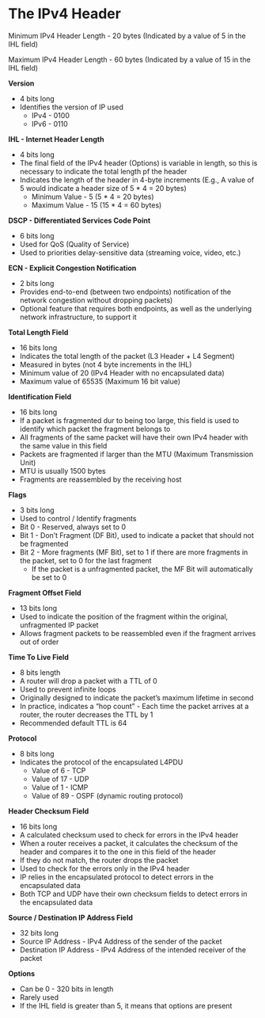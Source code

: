 # The IPv4 Header

Minimum IPv4 Header Length - 20 bytes (Indicated by a value of 5 in the IHL field)

Maximum IPv4 Header Length - 60 bytes (Indicated by a value of 15 in the IHL field)

**Version**

- 4 bits long
- Identifies the version of IP used
    - IPv4 - 0100
    - IPv6 - 0110

**IHL - Internet Header Length**

- 4 bits long
- The final field of the IPv4 header (Options) is variable in length, so this is necessary to indicate the total length pf the header
- Indicates the length of the header in 4-byte increments (E.g., A value of 5 would indicate a header size of 5 * 4 = 20 bytes)
    - Minimum Value - 5 (5 * 4 = 20 bytes)
    - Maximum Value - 15 (15 * 4 = 60 bytes)

**DSCP - Differentiated Services Code Point**

- 6 bits long
- Used for QoS (Quality of Service)
- Used to priorities delay-sensitive data (streaming voice, video, etc.)

**ECN - Explicit Congestion Notification**

- 2 bits long
- Provides end-to-end (between two endpoints) notification of the network congestion without dropping packets)
- Optional feature that requires both endpoints, as well as the underlying network infrastructure, to support it

**Total Length Field**

- 16 bits long
- Indicates the total length of the packet (L3 Header + L4 Segment)
- Measured in bytes (not 4 byte increments in the IHL)
- Minimum value of 20 (IPv4 Header with no encapsulated data)
- Maximum value of 65535 (Maximum 16 bit value)

**Identification Field**

- 16 bits long
- If a packet is fragmented dur to being too large, this field is used to identify which packet the fragment belongs to
- All fragments of the same packet will have their own IPv4 header with the same value in this field
- Packets are fragmented if larger than the MTU (Maximum Transmission Unit)
- MTU is usually 1500 bytes
- Fragments are reassembled by the receiving host

**Flags**

- 3 bits long
- Used to control / Identify fragments
- Bit 0 - Reserved, always set to 0
- Bit 1 - Don’t Fragment (DF Bit), used to indicate a packet that should not be fragmented
- Bit 2 - More fragments (MF Bit), set to 1 if there are more fragments in the packet, set to 0 for the last fragment
    - If the packet is a unfragmented packet, the MF Bit will automatically be set to 0

**Fragment Offset Field**

- 13 bits long
- Used to indicate the position of the fragment within the original, unfragmented IP packet
- Allows fragment packets to be reassembled even if the fragment arrives out of order

**Time To Live Field**

- 8 bits length
- A router will drop a packet with a TTL of 0
- Used to prevent infinite loops
- Originally designed to indicate the packet’s maximum lifetime in second
- In practice, indicates a “hop count” - Each time the packet arrives at a router, the router decreases the TTL by 1
- Recommended default TTL is 64

**Protocol**

- 8 bits long
- Indicates the protocol of the encapsulated L4PDU
    - Value of 6 - TCP
    - Value of 17 - UDP
    - Value of 1 - ICMP
    - Value of 89 - OSPF (dynamic routing protocol)
    

**Header Checksum Field**

- 16 bits long
- A calculated checksum used to check for errors in the IPv4 header
- When a router receives a packet, it calculates the checksum of the header and compares it to the one in this field of the header
- If they do not match, the router drops the packet
- Used to check for the errors only in the IPv4 header
- IP relies in the encapsulated protocol to detect errors in the encapsulated data
- Both TCP and UDP have their own checksum fields to detect errors in the encapsulated data

**Source / Destination IP Address Field**

- 32 bits long
- Source IP Address - IPv4 Address of the sender of the packet
- Destination IP Address - IPv4 Address of the intended receiver of the packet

**Options**

- Can be 0 - 320 bits in length
- Rarely used
- If the IHL field is greater than 5, it means that options are present